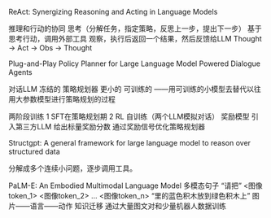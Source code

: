 ReAct: Synergizing Reasoning and Acting in Language Models

推理和行动的协同
思考（分解任务，指定策略，反思上一步，提出下一步）
基于思考行动，调用外部工具
观察，执行后返回一个结果，然后反馈给LLM
Thought -> Act -> Obs -> Thought



Plug-and-Play Policy Planner for Large Language Model Powered Dialogue Agents

对话LLM 冻结的
策略规划器 更小的 可训练的 ——用可训练的小模型去替代以往用大参数模型进行策略规划的过程

两阶段训练
1 SFT在策略规划期 2 RL 自训练（两个LLM模拟对话） 奖励模型 引入第三方LLM 给出标量奖励分数 通过奖励信号优化策略规划器

Structgpt: A general framework for large language model to reason over structured data

分解成多个连续小问题，逐步调用工具。

PaLM-E: An Embodied Multimodal Language Model
多模态句子
“请把” <图像token_1> <图像token_2> ... <图像token_n> “里的蓝色积木放到绿色积木上”
图片——语言——动作
知识迁移 通过大量图文对和少量机器人数据训练
